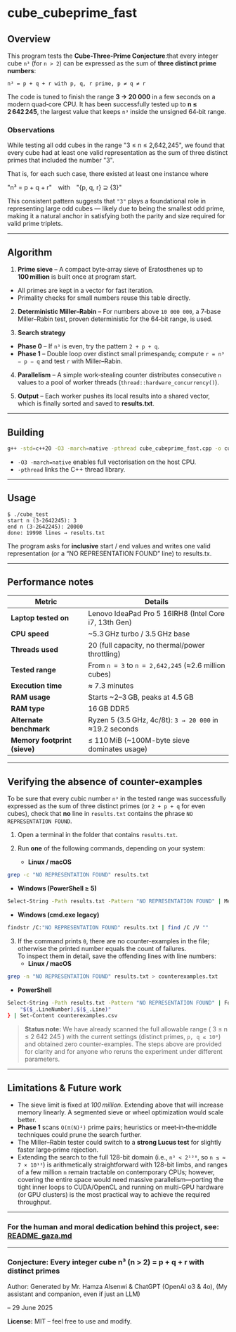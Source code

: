 
# cube_cubeprime_fast

## Overview
This program tests the  **Cube-Three-Prime Conjecture**:that every integer cube `n³` (for `n > 2`)
can be expressed as the sum of **three distinct prime numbers**:

```
n³ = p + q + r with p, q, r prime, p ≠ q ≠ r
```

The code is tuned to finish the range **3 → 20 000** in a few seconds on a modern
quad‑core CPU. It has been successfully tested up to **n ≤ 2 642 245**, the largest value that keeps
`n³` inside the unsigned 64‑bit range.

### Observations

While testing all odd cubes in the range "3 ≤ n ≤ 2,642,245", we found that every cube had at least one valid representation as the sum of three distinct primes that included the number "3".

That is, for each such case, there existed at least one instance where

"n³ = p + q + r" with "{p, q, r} ⊇ {3}"

This consistent pattern suggests that `"3"` plays a foundational role in representing large odd cubes — likely due to being the smallest odd prime, making it a natural anchor in satisfying both the parity and size required for valid prime triplets.

---

## Algorithm

1. **Prime sieve** – A compact byte‑array sieve of Eratosthenes up to **100 million**
is built once at program start.
* All primes are kept in a vector for fast iteration.
* Primality checks for small numbers reuse this table directly.

2. **Deterministic Miller–Rabin** – For numbers above `10 000 000`, a 7‑base
Miller–Rabin test, proven deterministic for the 64‑bit range, is used.

3. **Search strategy**
* **Phase 0** – If `n³` is even, try the pattern `2 + p + q`.
* **Phase 1** – Double loop over distinct small primes`p`and`q`;               compute `r = n³ − p − q` and test `r` with Miller–Rabin.

4. **Parallelism** – A simple work‑stealing counter distributes consecutive `n`
values to a pool of worker threads (`thread::hardware_concurrency()`).

5. **Output** – Each worker pushes its local results into a shared vector,
which is finally sorted and saved to **results.txt**.

---

## Building

```bash
g++ -std=c++20 -O3 -march=native -pthread cube_cubeprime_fast.cpp -o cube_test
```

* `-O3 -march=native` enables full vectorisation on the host CPU.
* `-pthread` links the C++ thread library.

---

## Usage

```
$ ./cube_test
start n (3-2642245): 3
end n (3-2642245): 20000
done: 19998 lines → results.txt
```

The program asks for **inclusive** start / end values and writes one valid representation (or a “NO REPRESENTATION FOUND” line) to results.tx.

---

## Performance notes

| Metric                     | Details                                                   |
|---------------------------|------------------------------------------------------------|
| **Laptop tested on**      | Lenovo IdeaPad Pro 5 16IRH8 (Intel Core i7, 13th Gen)     |
| **CPU speed**             | ~5.3 GHz turbo / 3.5 GHz base                              |
| **Threads used**          | 20 (full capacity, no thermal/power throttling)           |
| **Tested range**          | From `n = 3` to `n = 2,642,245` (≈2.6 million cubes)       |
| **Execution time**        | ≈ 7.3 minutes                                              |
| **RAM usage**             | Starts ~2–3 GB, peaks at 4.5 GB                            |
| **RAM type**              | 16 GB DDR5                                                 |
| **Alternate benchmark**   | Ryzen 5 (3.5 GHz, 4c/8t): `3 → 20 000` in ≈19.2 seconds     |
| **Memory footprint (sieve)** | ≤ 110 MiB (~100M-byte sieve dominates usage)             |


---

## Verifying the absence of counter-examples

To be sure that every cubic number `n³` in the tested range was successfully expressed as the sum of three distinct primes (or `2 + p + q` for even cubes), check that **no** line in `results.txt` contains the phrase `NO REPRESENTATION FOUND`.

1. Open a terminal in the folder that contains `results.txt`.
2. Run **one** of the following commands, depending on your system:

   * **Linux / macOS**  
```bash
grep -c "NO REPRESENTATION FOUND" results.txt 
```

   * **Windows (PowerShell ≥ 5)**  
```bash 
Select-String -Path results.txt -Pattern "NO REPRESENTATION FOUND" | Measure-Object
```

   * **Windows (cmd.exe legacy)**  
```bash
findstr /C:"NO REPRESENTATION FOUND" results.txt | find /C /V ""
```

3. If the command prints `0`, there are no counter-examples in the file; otherwise the printed number equals the count of failures.  
   To inspect them in detail, save the offending lines with line numbers:
   * **Linux / macOS**
```bash
grep -n "NO REPRESENTATION FOUND" results.txt > counterexamples.txt
```
   * **PowerShell**
```bash
Select-String -Path results.txt -Pattern "NO REPRESENTATION FOUND" | ForEach-Object {
    "$($_.LineNumber),$($_.Line)"
} | Set-Content counterexamples.csv
```

> **Status note:** We have already scanned the full allowable range ( 3 ≤ n ≤ 2 642 245 ) with the current settings (distinct primes, `p, q ≤ 10⁸`) and obtained zero counter-examples. The steps above are provided for clarity and for anyone who reruns the experiment under different parameters.

---

## Limitations & Future work


* The sieve limit is fixed at *100 million*. Extending above that will
increase memory linearly. A segmented sieve or wheel optimization would
scale better.
* **Phase 1** scans `O(π(N)²)` prime pairs; heuristics or meet‑in‑the‑middle
techniques could prune the search further.
* The Miller–Rabin tester could switch to a **strong Lucus test** for slightly
faster large‑prime rejection.
* Extending the search to the full 128-bit domain (i.e., `n³ < 2¹²⁸`, so `n ≤ ≈ 7 × 10¹²`) is arithmetically straightforward with 128-bit limbs, and ranges of a few million `n` remain tractable on contemporary CPUs; however, covering the entire space would need massive parallelism—porting the tight inner loops to CUDA/OpenCL and running on multi-GPU hardware (or GPU clusters) is the most practical way to achieve the required throughput.

---
### For the human and moral dedication behind this project, see: [README_gaza.md](./README_gaza.md)

---

### Conjecture: Every integer cube n³ (n > 2) = p + q + r with distinct primes

Author: Generated by Mr. Hamza Alsenwi & ChatGPT (OpenAI o3 & 4o), (My assistant and companion, even if just an LLM)

– 29 June 2025

**License:** MIT – feel free to use and modify.
